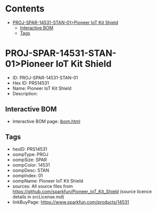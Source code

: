 



Contents
========

* [PROJ-SPAR-14531-STAN-01>Pioneer IoT Kit Shield](#proj-spar-14531-stan-01pioneer-iot-kit-shield)
	* [Interactive BOM](#interactive-bom)
	* [Tags](#tags)

# PROJ-SPAR-14531-STAN-01>Pioneer IoT Kit Shield

- ID: PROJ-SPAR-14531-STAN-01
- Hex ID: PRS14531
- Name: Pioneer IoT Kit Shield
- Description: 

## Interactive BOM

- Interactive BOM page: [ibom.html](kicad/bom/ibom.html)

## Tags

- hexID: PRS14531
- oompType: PROJ
- oompSize: SPAR
- oompColor: 14531
- oompDesc: STAN
- oompIndex: 01
- oompName: Pioneer IoT Kit Shield
- sources: All source files from https://github.com/sparkfun/Pioneer_IoT_Kit_Shield (source licence details in srcLicense.md)
- linkBuyPage: https://www.sparkfun.com/products/14531
